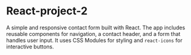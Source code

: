# React-project-2
A simple and responsive contact form built with React. The app includes reusable components for navigation, a contact header, and a form that handles user input. It uses CSS Modules for styling and `react-icons` for interactive buttons.
